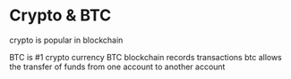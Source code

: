 # Crypto & BTC

crypto is popular in blockchain

BTC is #1 crypto currency 
BTC blockchain records transactions
btc allows the transfer of funds from one account to another account